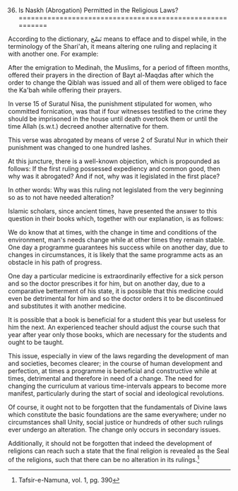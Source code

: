 36. Is Naskh (Abrogation) Permitted in the Religious Laws?
==========================================================

According to the dictionary, نَسْخ means to efface and to dispel while,
in the terminology of the Shari'ah, it means altering one ruling and
replacing it with another one. For example:

After the emigration to Medinah, the Muslims, for a period of fifteen
months, offered their prayers in the direction of Bayt al-Maqdas after
which the order to change the Qiblah was issued and all of them were
obliged to face the Ka'bah while offering their prayers.

In verse 15 of Suratul Nisa, the punishment stipulated for women, who
committed fornication, was that if four witnesses testified to the crime
they should be imprisoned in the house until death overtook them or
until the time Allah (s.w.t.) decreed another alternative for them.

This verse was abrogated by means of verse 2 of Suratul Nur in which
their punishment was changed to one hundred lashes.

At this juncture, there is a well-known objection, which is propounded
as follows: If the first ruling possessed expediency and common good,
then why was it abrogated? And if not, why was it legislated in the
first place?

In other words: Why was this ruling not legislated from the very
beginning so as to not have needed alteration?

Islamic scholars, since ancient times, have presented the answer to this
question in their books which, together with our explanation, is as
follows:

We do know that at times, with the change in time and conditions of the
environment, man's needs change while at other times they remain stable.
One day a programme guarantees his success while on another day, due to
changes in circumstances, it is likely that the same programme acts as
an obstacle in his path of progress.

One day a particular medicine is extraordinarily effective for a sick
person and so the doctor prescribes it for him, but on another day, due
to a comparative betterment of his state, it is possible that this
medicine could even be detrimental for him and so the doctor orders it
to be discontinued and substitutes it with another medicine.

It is possible that a book is beneficial for a student this year but
useless for him the next. An experienced teacher should adjust the
course such that year after year only those books, which are necessary
for the students and ought to be taught.

This issue, especially in view of the laws regarding the development of
man and societies, becomes clearer; in the course of human development
and perfection, at times a programme is beneficial and constructive
while at times, detrimental and therefore in need of a change. The need
for changing the curriculum at various time-intervals appears to become
more manifest, particularly during the start of social and ideological
revolutions.

Of course, it ought not to be forgotten that the fundamentals of Divine
laws which constitute the basic foundations are the same everywhere;
under no circumstances shall Unity, social justice or hundreds of other
such rulings ever undergo an alteration. The change only occurs in
secondary issues.

Additionally, it should not be forgotten that indeed the development of
religions can reach such a state that the final religion is revealed as
the Seal of the religions, such that there can be no alteration in its
rulings.[^1]

[^1]: Tafsir-e-Namuna, vol. 1, pg. 390


